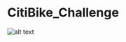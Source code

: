 # CitiBike_Challenge

![alt text](http://url/to/img.png](https://static.bc-edx.com/data/dl-1-2/m18/lms/img/citi-bike-station-bikes.jpg)https://static.bc-edx.com/data/dl-1-2/m18/lms/img/citi-bike-station-bikes.jpg)
